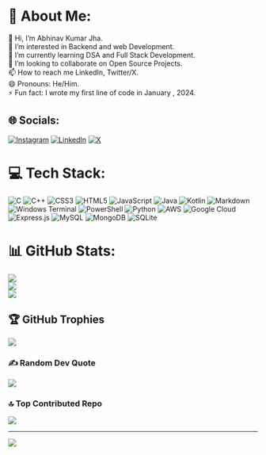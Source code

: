 # 💫 About Me:
👋 Hi, I’m Abhinav Kumar Jha.<br>👀 I’m interested in Backend and web Development.<br>🌱 I’m currently learning DSA and Full Stack Development.<br>💞️ I’m looking to collaborate on Open Source Projects.<br>📫 How to reach me LinkedIn, Twitter/X.<br>😄 Pronouns: He/Him.<br>⚡ Fun fact: I wrote my first line of code in January , 2024.


## 🌐 Socials:
[![Instagram](https://img.shields.io/badge/Instagram-%23E4405F.svg?logo=Instagram&logoColor=white)](https://instagram.com/abhinavjha_02) [![LinkedIn](https://img.shields.io/badge/LinkedIn-%230077B5.svg?logo=linkedin&logoColor=white)](https://linkedin.com/in/in/abhinavkumarjha02) [![X](https://img.shields.io/badge/X-black.svg?logo=X&logoColor=white)](https://x.com/@Abhinav_Jhaji) 

# 💻 Tech Stack:
![C](https://img.shields.io/badge/c-%2300599C.svg?style=for-the-badge&logo=c&logoColor=white) ![C++](https://img.shields.io/badge/c++-%2300599C.svg?style=for-the-badge&logo=c%2B%2B&logoColor=white) ![CSS3](https://img.shields.io/badge/css3-%231572B6.svg?style=for-the-badge&logo=css3&logoColor=white) ![HTML5](https://img.shields.io/badge/html5-%23E34F26.svg?style=for-the-badge&logo=html5&logoColor=white) ![JavaScript](https://img.shields.io/badge/javascript-%23323330.svg?style=for-the-badge&logo=javascript&logoColor=%23F7DF1E) ![Java](https://img.shields.io/badge/java-%23ED8B00.svg?style=for-the-badge&logo=openjdk&logoColor=white) ![Kotlin](https://img.shields.io/badge/kotlin-%237F52FF.svg?style=for-the-badge&logo=kotlin&logoColor=white) ![Markdown](https://img.shields.io/badge/markdown-%23000000.svg?style=for-the-badge&logo=markdown&logoColor=white) ![Windows Terminal](https://img.shields.io/badge/Windows%20Terminal-%234D4D4D.svg?style=for-the-badge&logo=windows-terminal&logoColor=white) ![PowerShell](https://img.shields.io/badge/PowerShell-%235391FE.svg?style=for-the-badge&logo=powershell&logoColor=white) ![Python](https://img.shields.io/badge/python-3670A0?style=for-the-badge&logo=python&logoColor=ffdd54) ![AWS](https://img.shields.io/badge/AWS-%23FF9900.svg?style=for-the-badge&logo=amazon-aws&logoColor=white) ![Google Cloud](https://img.shields.io/badge/GoogleCloud-%234285F4.svg?style=for-the-badge&logo=google-cloud&logoColor=white) ![Express.js](https://img.shields.io/badge/express.js-%23404d59.svg?style=for-the-badge&logo=express&logoColor=%2361DAFB) ![MySQL](https://img.shields.io/badge/mysql-4479A1.svg?style=for-the-badge&logo=mysql&logoColor=white) ![MongoDB](https://img.shields.io/badge/MongoDB-%234ea94b.svg?style=for-the-badge&logo=mongodb&logoColor=white) ![SQLite](https://img.shields.io/badge/sqlite-%2307405e.svg?style=for-the-badge&logo=sqlite&logoColor=white)
# 📊 GitHub Stats:
![](https://github-readme-stats.vercel.app/api?username=AbhinavKumar-Jha&theme=dark&hide_border=false&include_all_commits=false&count_private=false)<br/>
![](https://github-readme-streak-stats.herokuapp.com/?user=AbhinavKumar-Jha&theme=dark&hide_border=false)<br/>
![](https://github-readme-stats.vercel.app/api/top-langs/?username=AbhinavKumar-Jha&theme=dark&hide_border=false&include_all_commits=false&count_private=false&layout=compact)

## 🏆 GitHub Trophies
![](https://github-profile-trophy.vercel.app/?username=AbhinavKumar-Jha&theme=radical&no-frame=false&no-bg=true&margin-w=4)

### ✍️ Random Dev Quote
![](https://quotes-github-readme.vercel.app/api?type=horizontal&theme=radical)

### 🔝 Top Contributed Repo
![](https://github-contributor-stats.vercel.app/api?username=AbhinavKumar-Jha&limit=5&theme=dark&combine_all_yearly_contributions=true)

---
[![](https://visitcount.itsvg.in/api?id=AbhinavKumar-Jha&icon=0&color=0)](https://visitcount.itsvg.in)

<!-- Proudly created with GPRM ( https://gprm.itsvg.in ) -->
